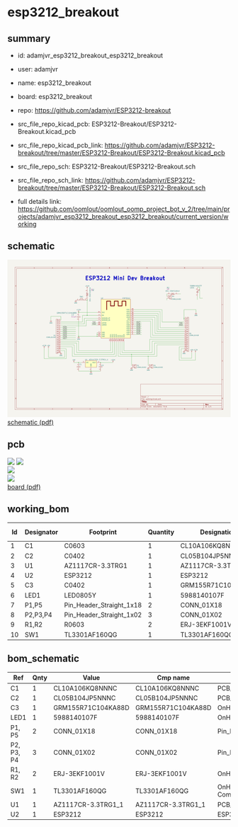 # esp3212_breakout
 
## summary 
* id: adamjvr_esp3212_breakout_esp3212_breakout
* user: adamjvr
* name: esp3212_breakout
* board: esp3212_breakout
* repo: https://github.com/adamjvr/ESP3212-breakout
* src_file_repo_kicad_pcb: ESP3212-Breakout/ESP3212-Breakout.kicad_pcb
* src_file_repo_kicad_pcb_link: https://github.com/adamjvr/ESP3212-breakout/tree/master/ESP3212-Breakout/ESP3212-Breakout.kicad_pcb


* src_file_repo_sch: ESP3212-Breakout/ESP3212-Breakout.sch
* src_file_repo_sch_link: https://github.com/adamjvr/ESP3212-breakout/tree/master/ESP3212-Breakout/ESP3212-Breakout.sch
* full details link: https://github.com/oomlout/oomlout_oomp_project_bot_v_2/tree/main/projects/adamjvr_esp3212_breakout_esp3212_breakout/current_version/working  

## schematic  
![](working_schematic_600.png)  
[schematic (pdf)](working_schematic.pdf)  

## pcb  
![](working_3d_600.png) 
![](working_3d_front_600.png)  
![](working_3d_back_600.png)  
![](working_600.png)  
[board (pdf)](working.pdf)  

## working_bom
| Id | Designator | Footprint | Quantity | Designation | Supplier and ref |  | None | 
| --- | --- | --- | --- | --- | --- | --- | --- | 
| 1 | C1 | C0603 | 1 | CL10A106KQ8NNNC |  |  | [''] | 
| 2 | C2 | C0402 | 1 | CL05B104JP5NNNC |  |  | [''] | 
| 3 | U1 | AZ1117CR-3.3TRG1 | 1 | AZ1117CR-3.3TRG1_1 |  |  | [''] | 
| 4 | U2 | ESP3212 | 1 | ESP3212 |  |  | [''] | 
| 5 | C3 | C0402 | 1 | GRM155R71C104KA88D |  |  | [''] | 
| 6 | LED1 | LED0805Y | 1 | 5988140107F |  |  | [''] | 
| 7 | P1,P5 | Pin_Header_Straight_1x18 | 2 | CONN_01X18 |  |  | [''] | 
| 8 | P2,P3,P4 | Pin_Header_Straight_1x02 | 3 | CONN_01X02 |  |  | [''] | 
| 9 | R1,R2 | R0603 | 2 | ERJ-3EKF1001V |  |  | [''] | 
| 10 | SW1 | TL3301AF160QG | 1 | TL3301AF160QG |  |  | [''] | 


## bom_schematic
| Ref | Qnty | Value | Cmp name | Footprint | Description | Vendor | DNP | 
| --- | --- | --- | --- | --- | --- | --- | --- | 
| C1 | 1 | CL10A106KQ8NNNC | CL10A106KQ8NNNC | PCB_Footprints:C0603 |  |  |  | 
| C2 | 1 | CL05B104JP5NNNC | CL05B104JP5NNNC | PCB_Footprints:C0402 |  |  |  | 
| C3 | 1 | GRM155R71C104KA88D | GRM155R71C104KA88D | OnHand-Components:C0402 |  |  |  | 
| LED1 | 1 | 5988140107F | 5988140107F | OnHand-Components:LED0805Y |  |  |  | 
| P1, P5 | 2 | CONN_01X18 | CONN_01X18 | Pin_Headers:Pin_Header_Straight_1x18 |  |  |  | 
| P2, P3, P4 | 3 | CONN_01X02 | CONN_01X02 | Pin_Headers:Pin_Header_Straight_1x02 |  |  |  | 
| R1, R2 | 2 | ERJ-3EKF1001V | ERJ-3EKF1001V | OnHand-Components:R0603 |  |  |  | 
| SW1 | 1 | TL3301AF160QG | TL3301AF160QG | OnHand-Components:TL3301AF160QG |  |  |  | 
| U1 | 1 | AZ1117CR-3.3TRG1_1 | AZ1117CR-3.3TRG1_1 | PCB_Footprints:AZ1117CR-3.3TRG1 |  |  |  | 
| U2 | 1 | ESP3212 | ESP3212 | ESP32-footprints-Lib:ESP3212 |  |  |  | 



